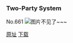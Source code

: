 ### Two-Party System
No.661
![图片不见了~~~](https://imgs.xkcd.com/comics/two_party_system.png)

[原址](https://xkcd.com//661) [下载](https://imgs.xkcd.com/comics/two_party_system.png)

